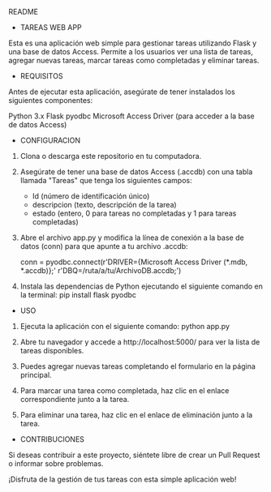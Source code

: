 README
                                                   
                                                      


- TAREAS WEB APP

Esta es una aplicación web simple para gestionar tareas utilizando Flask y una base de datos Access. Permite a los usuarios ver una lista de tareas, agregar nuevas tareas, marcar tareas como completadas y eliminar tareas.

- REQUISITOS

Antes de ejecutar esta aplicación, asegúrate de tener instalados los siguientes componentes:

Python 3.x
Flask
pyodbc
Microsoft Access Driver (para acceder a la base de datos Access)


- CONFIGURACION

1. Clona o descarga este repositorio en tu computadora.

2. Asegúrate de tener una base de datos Access (.accdb) con una tabla llamada "Tareas" que tenga los siguientes campos:

    - Id (número de identificación único)
    - descripcion (texto, descripción de la tarea)
    - estado (entero, 0 para tareas no completadas y 1 para tareas completadas)

3. Abre el archivo app.py y modifica la línea de conexión a la base de datos (conn) para que apunte a tu archivo .accdb:

    conn = pyodbc.connect(r'DRIVER={Microsoft Access Driver (*.mdb, *.accdb)};'
                        r'DBQ=/ruta/a/tu/ArchivoDB.accdb;')

4. Instala las dependencias de Python ejecutando el siguiente comando en la terminal:
	pip install flask pyodbc

- USO

1. Ejecuta la aplicación con el siguiente comando:
    python app.py

1. Abre tu navegador y accede a http://localhost:5000/ para ver la lista de tareas disponibles.

2. Puedes agregar nuevas tareas completando el formulario en la página principal.

3. Para marcar una tarea como completada, haz clic en el enlace correspondiente junto a la tarea.

4. Para eliminar una tarea, haz clic en el enlace de eliminación junto a la tarea.

- CONTRIBUCIONES

Si deseas contribuir a este proyecto, siéntete libre de crear un Pull Request o informar sobre problemas.

¡Disfruta de la gestión de tus tareas con esta simple aplicación web!
